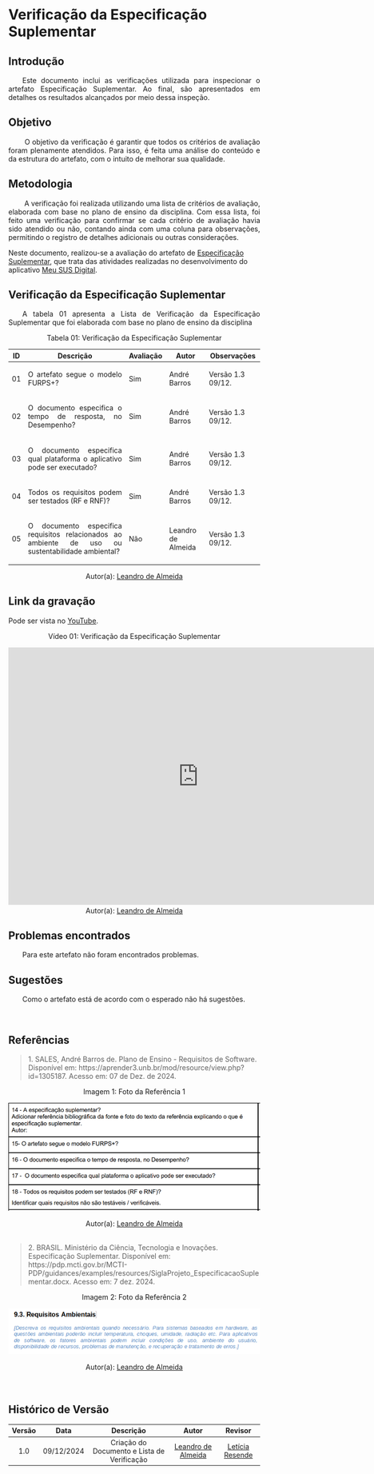 #  Verificação da Especificação Suplementar

## Introdução
<p align="justify">
&emsp;&emsp;Este documento inclui as verificações utilizada para inspecionar o artefato Especificação Suplementar. Ao final, são apresentados em detalhes os resultados alcançados por meio dessa inspeção.
</p>

## Objetivo
<p align="justify">
&emsp;&emsp; O objetivo da verificação é garantir que todos os critérios de avaliação foram plenamente atendidos. Para isso, é feita uma análise do conteúdo e da estrutura do artefato, com o intuito de melhorar sua qualidade.
</p>

## Metodologia
<p align="justify">
&emsp;&emsp; A verificação foi realizada utilizando uma lista de critérios de avaliação, elaborada com base no plano de ensino da disciplina. Com essa lista, foi feito uma verificação para confirmar se cada critério de avaliação havia sido atendido ou não, contando ainda com uma coluna para observações, permitindo o registro de detalhes adicionais ou outras considerações.

Neste documento, realizou-se a avaliação do artefato de <a href="https://requisitos-de-software.github.io/2024.2-MeuSUSDigital/modelagem/especificacao-suplementar/">Especificação Suplementar</a>, que trata das atividades realizadas no desenvolvimento do aplicativo <a href="https://play.google.com/store/apps/details?id=br.gov.datasus.cnsdigital&hl=pt_BR">Meu SUS Digital</a>.</p>


## Verificação da Especificação Suplementar
<p align="justify">
&emsp;&emsp;A tabela 01 apresenta a Lista de Verificação da Especificação Suplementar que foi elaborada com base no plano de ensino da disciplina</p>

<center>Tabela 01: Verificação da Especificação Suplementar</center>

| **ID** | **Descrição**  | **Avaliação** | **Autor** |**Observações**    |
|--------|----------------|---------------|--|------------------|
| 01 |<p align="justify">O artefato segue o modelo FURPS+?</p>  | Sim | André Barros |  Versão 1.3  09/12. |  |
| 02 |<p align="justify">O documento especifica o tempo de resposta, no Desempenho?</p> | Sim | André Barros | Versão 1.3  09/12.   |
| 03 |<p align="justify">O documento especifica qual plataforma o aplicativo pode ser executado?</p> | Sim | André Barros | Versão 1.3  09/12.   |  
| 04 |<p align="justify">Todos os requisitos podem ser testados (RF e RNF)?</p> | Sim | André Barros | Versão 1.3  09/12.   |  
| 05 |<p align="justify">O documento especifica requisitos relacionados ao ambiente de uso ou sustentabilidade ambiental?</p> | Não| Leandro de Almeida | Versão 1.3  09/12.   |  

<center>
 Autor(a): <a href="https://github.com/leomitx10" target = "_blank">Leandro de Almeida</a></h6>
</center>

## Link da gravação
Pode ser vista no [YouTube](https://www.youtube.com/watch?v=TMeSxoswpQE).</p>

<center>
    <p>Vídeo 01: Verificação da Especificação Suplementar</p>
    <iframe width="760" height="515" src="https://www.youtube.com/embed/TMeSxoswpQE?si=jUa9-UnuioG6MTJ_" title="YouTube video player" frameborder="0" allow="accelerometer; autoplay; clipboard-write; encrypted-media; gyroscope; picture-in-picture; web-share" referrerpolicy="strict-origin-when-cross-origin" allowfullscreen></iframe>
    Autor(a): <a href="https://github.com/leomitx10" target = "_blank">Leandro de Almeida</a></h6>
</center>

## Problemas encontrados
<p align="justify">&emsp;&emsp;Para este artefato não foram encontrados problemas.</p>


## Sugestões
<p align="justify">&emsp;&emsp;Como o artefato está de acordo com o esperado não há sugestões.</p>

<br>

## Referências

> <p id="1">1. SALES, André Barros de. Plano de Ensino - Requisitos de Software. Disponível em: https://aprender3.unb.br/mod/resource/view.php?id=1305187. Acesso em: 07 de Dez. de 2024.

<center> <figcaption>Imagem 1: Foto da Referência 1</figcaption></center>

<center>

![alt text](https://github.com/leomitx10/leomitx10/blob/main/Captura%20de%20tela%20de%202024-12-07%2015-11-59.png?raw=true)

</center>

 </p><center>Autor(a): <a href="https://github.com/leomitx10" target = "_blank">Leandro de Almeida</a></h6></center>
<br>

> <p id="2">2. BRASIL. Ministério da Ciência, Tecnologia e Inovações. Especificação Suplementar. Disponível em: https://pdp.mcti.gov.br/MCTI-PDP/guidances/examples/resources/SiglaProjeto_EspecificacaoSuplementar.docx. Acesso em: 7 dez. 2024.

<center> <figcaption>Imagem 2: Foto da Referência 2</figcaption></center>

<center>

![alt text](https://github.com/leomitx10/leomitx10/blob/main/Captura%20de%20tela%20de%202024-12-07%2016-39-05.png?raw=true)

</center>

 </p><center>Autor(a): <a href="https://github.com/Leomitx10" target = "_blank">Leandro de Almeida</a></h6></center>
<br>

<br>

## Histórico de Versão

| Versão |    Data    |      Descrição       |  Autor  | Revisor |
| :----: | :--------: | :------------------: | :-----: | :-----: |
|  1.0   | 09/12/2024 | Criação do Documento e Lista de Verificação | [Leandro de Almeida](https://github.com/leomitx10)| [Letícia Resende](https://github.com/LeticiaResende23) |




